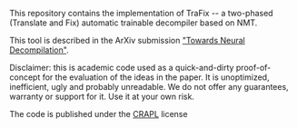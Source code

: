 This repository contains the implementation of TraFix -- a two-phased (Translate and Fix) automatic trainable decompiler based on NMT.

This tool is described in the ArXiv submission ["Towards Neural Decompilation"](https://dl.acm.org/citation.cfm?id=3173202).

Disclaimer: this is academic code used as a quick-and-dirty proof-of-concept for the evaluation of the ideas in the paper. It is unoptimized, inefficient, ugly and probably unreadable. We do not offer any guarantees, warranty or support for it. Use it at your own risk.
 
The code is published under the [CRAPL](http://matt.might.net/articles/crapl/) license
